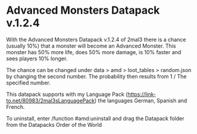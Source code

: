 # Advanced Monsters Datapack v.1.2.4

With the Advanced Monsters Datapack v.1.2.4 of 2mal3 there is a chance (usually 10%) that a monster will become an Advanced Monster. This monster has 50% more life, does 50% more damage, is 10% faster and sees players 10% longer.

The chance can be changed under data > amd > loot_tables > random.json by changing the second number. The probability then results from 1 / The specified number.

This datapack supports with my Language Pack (https://link-to.net/80983/2mal3sLanguagePack) the languages German, Spanish and French.


 To uninstall, enter /function #amd:uninstall and drag the Datapack folder from the Datapacks Order of the World
